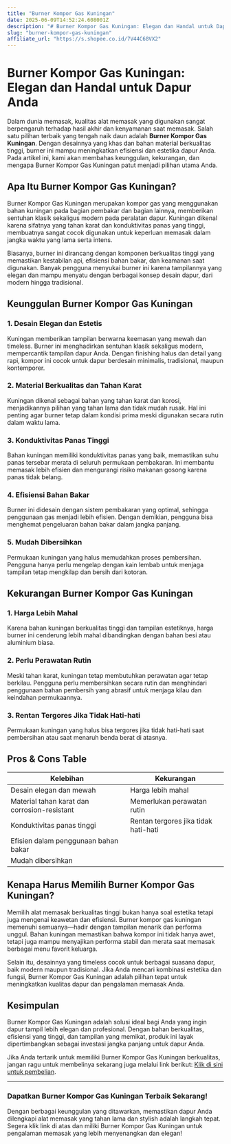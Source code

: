 ```yaml
---
title: "Burner Kompor Gas Kuningan"
date: 2025-06-09T14:52:24.608001Z
description: "# Burner Kompor Gas Kuningan: Elegan dan Handal untuk Dapur Anda..."
slug: "burner-kompor-gas-kuningan"
affiliate_url: "https://s.shopee.co.id/7V44C68VX2"
---
```

# Burner Kompor Gas Kuningan: Elegan dan Handal untuk Dapur Anda

Dalam dunia memasak, kualitas alat memasak yang digunakan sangat berpengaruh terhadap hasil akhir dan kenyamanan saat memasak. Salah satu pilihan terbaik yang tengah naik daun adalah **Burner Kompor Gas Kuningan**. Dengan desainnya yang khas dan bahan material berkualitas tinggi, burner ini mampu meningkatkan efisiensi dan estetika dapur Anda. Pada artikel ini, kami akan membahas keunggulan, kekurangan, dan mengapa Burner Kompor Gas Kuningan patut menjadi pilihan utama Anda.

## Apa Itu Burner Kompor Gas Kuningan?

Burner Kompor Gas Kuningan merupakan kompor gas yang menggunakan bahan kuningan pada bagian pembakar dan bagian lainnya, memberikan sentuhan klasik sekaligus modern pada peralatan dapur. Kuningan dikenal karena sifatnya yang tahan karat dan konduktivitas panas yang tinggi, membuatnya sangat cocok digunakan untuk keperluan memasak dalam jangka waktu yang lama serta intens.

Biasanya, burner ini dirancang dengan komponen berkualitas tinggi yang memastikan kestabilan api, efisiensi bahan bakar, dan keamanan saat digunakan. Banyak pengguna menyukai burner ini karena tampilannya yang elegan dan mampu menyatu dengan berbagai konsep desain dapur, dari modern hingga tradisional.

## Keunggulan Burner Kompor Gas Kuningan

### 1. Desain Elegan dan Estetis

Kuningan memberikan tampilan berwarna keemasan yang mewah dan timeless. Burner ini menghadirkan sentuhan klasik sekaligus modern, mempercantik tampilan dapur Anda. Dengan finishing halus dan detail yang rapi, kompor ini cocok untuk dapur berdesain minimalis, tradisional, maupun kontemporer.

### 2. Material Berkualitas dan Tahan Karat

Kuningan dikenal sebagai bahan yang tahan karat dan korosi, menjadikannya pilihan yang tahan lama dan tidak mudah rusak. Hal ini penting agar burner tetap dalam kondisi prima meski digunakan secara rutin dalam waktu lama.

### 3. Konduktivitas Panas Tinggi

Bahan kuningan memiliki konduktivitas panas yang baik, memastikan suhu panas tersebar merata di seluruh permukaan pembakaran. Ini membantu memasak lebih efisien dan mengurangi risiko makanan gosong karena panas tidak belang.

### 4. Efisiensi Bahan Bakar

Burner ini didesain dengan sistem pembakaran yang optimal, sehingga penggunaan gas menjadi lebih efisien. Dengan demikian, pengguna bisa menghemat pengeluaran bahan bakar dalam jangka panjang.

### 5. Mudah Dibersihkan

Permukaan kuningan yang halus memudahkan proses pembersihan. Pengguna hanya perlu mengelap dengan kain lembab untuk menjaga tampilan tetap mengkilap dan bersih dari kotoran.

## Kekurangan Burner Kompor Gas Kuningan

### 1. Harga Lebih Mahal

Karena bahan kuningan berkualitas tinggi dan tampilan estetiknya, harga burner ini cenderung lebih mahal dibandingkan dengan bahan besi atau aluminium biasa.

### 2. Perlu Perawatan Rutin

Meski tahan karat, kuningan tetap membutuhkan perawatan agar tetap berkilau. Pengguna perlu membersihkan secara rutin dan menghindari penggunaan bahan pembersih yang abrasif untuk menjaga kilau dan keindahan permukaannya.

### 3. Rentan Tergores Jika Tidak Hati-hati

Permukaan kuningan yang halus bisa tergores jika tidak hati-hati saat pembersihan atau saat menaruh benda berat di atasnya.

## Pros & Cons Table

| Kelebihan                                 | Kekurangan                                    |
|-------------------------------------------|----------------------------------------------|
| Desain elegan dan mewah                  | Harga lebih mahal                          |
| Material tahan karat dan corrosion-resistant | Memerlukan perawatan rutin               |
| Konduktivitas panas tinggi               | Rentan tergores jika tidak hati-hati     |
| Efisien dalam penggunaan bahan bakar     |                                           |
| Mudah dibersihkan                        |                                           |

## Kenapa Harus Memilih Burner Kompor Gas Kuningan?

Memilih alat memasak berkualitas tinggi bukan hanya soal estetika tetapi juga mengenai keawetan dan efisiensi. Burner kompor gas kuningan memenuhi semuanya—hadir dengan tampilan menarik dan performa unggul. Bahan kuningan memastikan bahwa kompor ini tidak hanya awet, tetapi juga mampu menyajikan performa stabil dan merata saat memasak berbagai menu favorit keluarga.

Selain itu, desainnya yang timeless cocok untuk berbagai suasana dapur, baik modern maupun tradisional. Jika Anda mencari kombinasi estetika dan fungsi, Burner Kompor Gas Kuningan adalah pilihan tepat untuk meningkatkan kualitas dapur dan pengalaman memasak Anda.

## Kesimpulan

Burner Kompor Gas Kuningan adalah solusi ideal bagi Anda yang ingin dapur tampil lebih elegan dan profesional. Dengan bahan berkualitas, efisiensi yang tinggi, dan tampilan yang memikat, produk ini layak dipertimbangkan sebagai investasi jangka panjang untuk dapur Anda.

Jika Anda tertarik untuk memiliki Burner Kompor Gas Kuningan berkualitas, jangan ragu untuk membelinya sekarang juga melalui link berikut: [Klik di sini untuk pembelian](https://s.shopee.co.id/7V44C68VX2).

---

### **Dapatkan Burner Kompor Gas Kuningan Terbaik Sekarang!**

Dengan berbagai keunggulan yang ditawarkan, memastikan dapur Anda dilengkapi alat memasak yang tahan lama dan stylish adalah langkah tepat. Segera klik link di atas dan miliki Burner Kompor Gas Kuningan untuk pengalaman memasak yang lebih menyenangkan dan elegan!